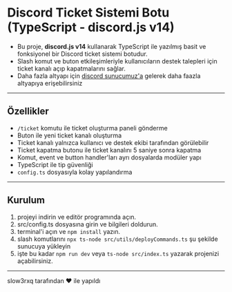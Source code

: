 # Discord Ticket Sistemi Botu (TypeScript - discord.js v14)

- Bu proje, **discord.js v14** kullanarak TypeScript ile yazılmış basit ve fonksiyonel bir Discord ticket sistemi botudur.  
- Slash komut ve buton etkileşimleriyle kullanıcıların destek talepleri için ticket kanalı açıp kapatmalarını sağlar.
- Daha fazla altyapı için [discord sunucumuz'a](https://discord.gg/DRCE9wCn4K) gelerek daha faazla altyapıya erişebilirsiniz

---

## Özellikler

- `/ticket` komutu ile ticket oluşturma paneli gönderme  
- Buton ile yeni ticket kanalı oluşturma  
- Ticket kanalı yalnızca kullanıcı ve destek ekibi tarafından görülebilir  
- Ticket kapatma butonu ile ticket kanalını 5 saniye sonra kapatma  
- Komut, event ve button handler'ları ayrı dosyalarda modüler yapı  
- TypeScript ile tip güvenliği  
- `config.ts` dosyasıyla kolay yapılandırma  

---

## Kurulum

1. projeyi indirin ve editör programında açın.
2. src/config.ts dosyasına girin ve bilgileri doldurun.
3. terminal'i açın ve `npm install` yazın.
4. slash komutlarını `npx ts-node src/utils/deployCommands.ts` şu şekilde sunucuya yükleyin
5. işte bu kadar `npm run dev` veya `ts-node src/index.ts` yazarak projenizi açabilirsiniz.

---

slow3rxq tarafından ❤️ ile yapıldı
